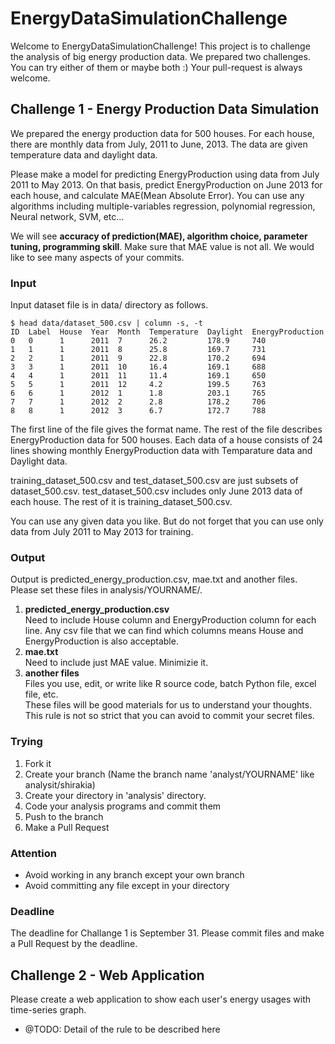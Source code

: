 # EnergyDataSimulationChallenge

Welcome to EnergyDataSimulationChallenge!
This project is to challenge the analysis of big energy production data.
We prepared two challenges.
You can try either of them or maybe both :)
Your pull-request is always welcome.

## Challenge 1 - Energy Production Data Simulation

We prepared the energy production data for 500 houses.
For each house, there are monthly data from July, 2011 to June, 2013.
The data are given temperature data and daylight data.

Please make a model for predicting EnergyProduction using data from July 2011 to May 2013.
On that basis, predict EnergyProduction on June 2013 for each house, and calculate MAE(Mean Absolute Error).
You can use any algorithms including multiple-variables regression, polynomial regression, Neural network, SVM, etc...

We will see **accuracy of prediction(MAE), algorithm choice, parameter tuning, programming skill**.
Make sure that MAE value is not all. We would like to see many aspects of your commits.

### Input

Input dataset file is in data/ directory as follows.
```
$ head data/dataset_500.csv | column -s, -t
ID  Label  House  Year  Month  Temperature  Daylight  EnergyProduction
0   0      1      2011  7      26.2         178.9     740
1   1      1      2011  8      25.8         169.7     731
2   2      1      2011  9      22.8         170.2     694
3   3      1      2011  10     16.4         169.1     688
4   4      1      2011  11     11.4         169.1     650
5   5      1      2011  12     4.2          199.5     763
6   6      1      2012  1      1.8          203.1     765
7   7      1      2012  2      2.8          178.2     706
8   8      1      2012  3      6.7          172.7     788
```

The first line of the file gives the format name.
The rest of the file describes EnergyProduction data for 500 houses.
Each data of a house consists of 24 lines showing monthly EnergyProduction data with Temparature data and Daylight data.

training_dataset_500.csv and test_dataset_500.csv are just subsets of dataset_500.csv.
test_dataset_500.csv includes only June 2013 data of each house. The rest of it is training_dataset_500.csv.

You can use any given data you like. But do not forget that you can use only data from July 2011 to May 2013 for training.

### Output

Output is predicted_energy_production.csv, mae.txt and another files.
Please set these files in analysis/YOURNAME/.

1. **predicted_energy_production.csv**  
Need to include House column and EnergyProduction column for each line.
Any csv file that we can find which columns means House and EnergyProduction is also acceptable.
2. **mae.txt**  
Need to include just MAE value. Minimizie it.
3. **another files**  
Files you use, edit, or write like R source code, batch Python file, excel file, etc.  
These files will be good materials for us to understand your thoughts.
This rule is not so strict that you can avoid to commit your secret files.

### Trying

1. Fork it
2. Create your branch
(Name the branch name 'analyst/YOURNAME' like analysit/shirakia)
3. Create your directory in 'analysis' directory.
4. Code your analysis programs and commit them
5. Push to the branch
6. Make a Pull Request

### Attention
- Avoid working in any branch except your own branch
- Avoid committing any file except in your directory

### Deadline

The deadline for Challange 1 is September 31.
Please commit files and make a Pull Request by the deadline.

## Challenge 2 - Web Application

Please create a web application to show each user's energy usages with time-series graph.

- @TODO: Detail of the rule to be described here
